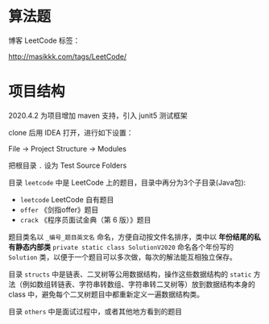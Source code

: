 # 算法题
博客 LeetCode 标签：

http://masikkk.com/tags/LeetCode/

# 项目结构
2020.4.2 为项目增加 maven 支持，引入 junit5 测试框架

clone 后用 IDEA 打开，进行如下设置：

File -> Project Structure -> Modules

把根目录 `.` 设为 Test Source Folders

目录 `leetcode` 中是 LeetCode 上的题目，目录中再分为3个子目录(Java包): 
- `leetcode` LeetCode 自有题目
- `offer` 《剑指offer》题目
- `crack` 《程序员面试金典（第 6 版）》题目

题目类名以 `_编号_题目英文名` 命名，方便自动按文件名排序，类中以 **年份结尾的私有静态内部类** `private static class SolutionV2020` 命名各个年份写的 `Solution` 类，以便于一个题目可以多次做，每次的解法能互相独立保存。

目录 `structs` 中是链表、二叉树等公用数据结构，操作这些数据结构的 `static` 方法（例如数组转链表、字符串转数组、字符串转二叉树等）放到数据结构本身的 class 中，避免每个二叉树题目中都重新定义一遍数据结构类。

目录 `others` 中是面试过程中，或者其他地方看到的题目

